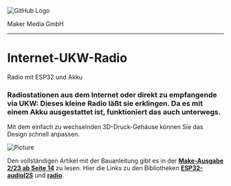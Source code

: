 ![GitHub Logo](http://www.heise.de/make/icons/make_logo.png)

Maker Media GmbH
*** 

# Internet-UKW-Radio
Radio mit ESP32 und Akku

### Radiostationen aus dem Internet oder direkt zu empfangende via UKW: Dieses kleine Radio läßt sie erklingen. Da es mit einem Akku ausgestattet ist, funktioniert das auch unterwegs.

Mit dem einfach zu wechselnden 3D-Druck-Gehäuse können Sie das Design schnell anpassen.

![Picture](https://github.com/MakeMagazinDE/Internet-UKW-Radio/blob/main/radio.jpeg) 

Den vollständigen Artikel mit der Bauanleitung gibt es in der **[Make-Ausgabe 2/23 ab Seite 14](https://www.heise.de/select/make/2023/2/2304606541489724045)** zu lesen. 
Hier die Links zu den Bibliotheken **[ESP32-audioI2S](https://github.com/schreibfaul1/ESP32-audioI2S)** und **[radio](https://github.com/mathertel/Radio)**.

